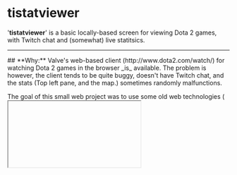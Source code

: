 # tistatviewer
'**tistatviewer**' is a basic locally-based screen for viewing Dota 2 games, with Twitch chat and (somewhat) live statitsics.

<hr />
## **Why:**
Valve's web-based client (http://www.dota2.com/watch/) for watching Dota 2 games in the browser _is_ available. The problem is however, the client tends to be quite buggy, doesn't have Twitch chat, and the stats (Top left pane, and the map.) sometimes randomly malfunctions. 

The goal of this small web project was to use some old web technologies (<iframe /> and <table>) and create something incredibly basic for this purpose. 

The original goal was to use Valve's web-based client (as it has stats baked in.) and merge that with Twitch Chat. Unfortunately, the web-based client will not appear in an Iframe. Therefore, the Twitch browser-based viewer was combined with a third-party web-based stats site.

<hr /> 
## **Updates:**
8/10/2016: Initial commit. Second version of 'tistatviewer'.
